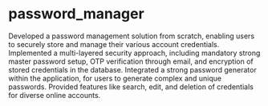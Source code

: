 # password_manager
Developed a password management solution from scratch, enabling users to securely store and manage their various account credentials. Implemented a multi-layered security approach, including mandatory strong master password setup, OTP verification through email, and encryption of stored credentials in the database. Integrated a strong password generator within the application, for users to generate complex and unique passwords. Provided features like search, edit, and deletion of credentials for diverse online accounts.
